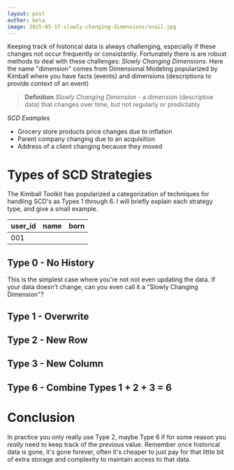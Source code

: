 ```yaml
---
layout: post
author: bela
image: 2025-05-17-slowly-changing-dimensions/snail.jpg
---
```


Keeping track of historical data is always challenging, especially if these changes not occur frequently or consistantly. Fortunately there is are robust methods to deal with these challenges: *Slowly Changing Dimensions*. Here the name "dimension" comes from Dimensional Modeling popularized by Kimball where you have facts (events) and dimensions (descriptions to provide context of an event)

> **Definition**
> *Slowly Changing Dimension* - a dimension (descriptive data) that changes over time, but not regularly or predictably

*SCD Examples*
* Grocery store products price changes due to inflation
* Parent company changing due to an acquisition
* Address of a client changing because they moved

# Types of SCD Strategies
The Kimball Toolkit has popularized a categorization of techniques for handling SCD's as Types 1 through 6. I will briefly explain each strategy type, and give a small example.

| user_id | name | born |
|--|--|--|
| 001 | 

## Type 0 - No History
This is the simplest case where you're not not even updating the data. If your data doesn't change, can you even call it a "Slowly Changing Dimension"?

## Type 1 - Overwrite

## Type 2 - New Row

## Type 3 - New Column

## Type 6 - Combine Types 1 + 2 + 3 = 6

# Conclusion
In practice you only really use Type 2, maybe Type 6 if for some reason you *really* need to keep track of the previous value. Remember once historical data is gone, it's gone forever, often it's cheaper to just pay for that little bit of extra storage and complexity to maintain access to that data.

